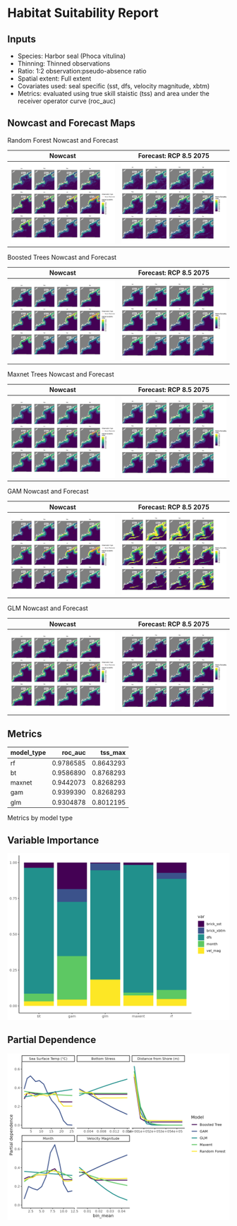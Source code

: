 Habitat Suitability Report
================

## Inputs

- Species: Harbor seal (Phoca vitulina)
- Thinning: Thinned observations
- Ratio: 1:2 observation:pseudo-absence ratio
- Spatial extent: Full extent
- Covariates used: seal specific (sst, dfs, velocity magnitude, xbtm)
- Metrics: evaluated using true skill staistic (tss) and area under the
  receiver operator curve (roc_auc)

## Nowcast and Forecast Maps

Random Forest Nowcast and Forecast

| Nowcast | Forecast: RCP 8.5 2075 |
|:--:|:--:|
| ![](../../../../tidy_reports/versions/c23/000260/c23.000260.01_12_rf_compiled_casts.png) | ![](../../../../tidy_reports/versions/c23/000264/c23.000264.01_12_rf_compiled_casts.png) |

Boosted Trees Nowcast and Forecast

| Nowcast | Forecast: RCP 8.5 2075 |
|:--:|:--:|
| ![](../../../../tidy_reports/versions/c23/000260/c23.000260.01_12_bt_compiled_casts.png) | ![](../../../../tidy_reports/versions/c23/000264/c23.000264.01_12_bt_compiled_casts.png) |

Maxnet Trees Nowcast and Forecast

| Nowcast | Forecast: RCP 8.5 2075 |
|:--:|:--:|
| ![](../../../../tidy_reports/versions/c23/000260/c23.000260.01_12_maxent_compiled_casts.png) | ![](../../../../tidy_reports/versions/c23/000264/c23.000264.01_12_maxent_compiled_casts.png) |

GAM Nowcast and Forecast

| Nowcast | Forecast: RCP 8.5 2075 |
|:--:|:--:|
| ![](../../../../tidy_reports/versions/c23/000260/c23.000260.01_12_gam_compiled_casts.png) | ![](../../../../tidy_reports/versions/c23/000264/c23.000264.01_12_gam_compiled_casts.png) |

GLM Nowcast and Forecast

| Nowcast | Forecast: RCP 8.5 2075 |
|:--:|:--:|
| ![](../../../../tidy_reports/versions/c23/000260/c23.000260.01_12_glm_compiled_casts.png) | ![](../../../../tidy_reports/versions/c23/000264/c23.000264.01_12_glm_compiled_casts.png) |

## Metrics

| model_type |   roc_auc |   tss_max |
|:-----------|----------:|----------:|
| rf         | 0.9786585 | 0.8643293 |
| bt         | 0.9586890 | 0.8768293 |
| maxnet     | 0.9442073 | 0.8268293 |
| gam        | 0.9399390 | 0.8268293 |
| glm        | 0.9304878 | 0.8012195 |

Metrics by model type

## Variable Importance

![](m23.00026_tidy_compiled_files/figure-gfm/variable_importance-1.png)

## Partial Dependence

![](m23.00026_tidy_compiled_files/figure-gfm/partial_dependence-1.png)
